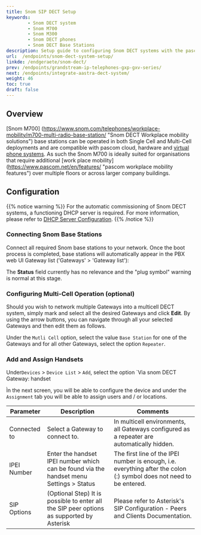 ```yaml
---
title: Snom SIP DECT Setup
keywords: 
        - Snom DECT system
        - Snom M700
        - Snom M300
        - Snom DECT phones
        - Snom DECT Base Stations
description: Setup guide to configuring Snom DECT systems with the pascom PBX solution
url:  /endpoints/snom-dect-system-setup/
linkde: /endgeraete/snom-dect/
prev: /endpoints/grandstream-ip-telephones-gxp-gxv-series/
next: /endpoints/integrate-aastra-dect-system/
weight: 46
toc: true
draft: false
---
```



## Overview

[Snom M700] (https://www.snom.com/telephones/workplace-mobility/m700-multi-radio-base-station/ "Snom DECT Workplace mobility solutions") base stations can be operated in both Single Cell and Multi-Cell deployments and are compatible with pascom cloud, hardware and [virtual phone systems](https://www.pascom.net/en/mobydick-virtual/). As such the Snom M700 is ideally suited for organisations that require additional [work place mobility] (https://www.pascom.net/en/features/ "pascom workplace mobility features") over multiple floors or across larger company buildings.

## Configuration
{{% notice warning %}}
For the automatic commissioning of Snom DECT systems, a functioning DHCP server is required. For more information, please refer to [DHCP Server Configuration](https://www.pascom.net/en/documentation/mobydick/server/network-configuration/#dhcp-server-configuration "DCHP Server Configuration").
{{% /notice %}}

### Connecting Snom Base Stations
Connect all required Snom base stations to your network. Once the boot process is completed, base stations will automatically appear in the PBX web UI Gateway list ('Gateways' > 'Gateway list'):

The **Status** field currently has no relevance and the "plug symbol" warning is normal at this stage.

### Configuring Multi-Cell Operation (optional)
Should you wish to network multiple Gateways into a multicell DECT system, simply mark and select all the desired Gateways and click **Edit**. By using the arrow buttons, you can navigate through all your selected Gateways and then edit them as follows. 

Under the `Mutli Cell` option, select the value `Base Station` for one of the Gateways and for all other Gateways, select the option `Repeater`.

### Add and Assign Handsets
Under`Devices` > `Device List` > `Add`, select the option `Via snom DECT Gateway: handset

Ìn the next screen, you will be able to configure the device and under the `Assignment` tab you will be able to assign users and / or locations. 

|Parameter|Description|Comments|
|----|----|----|
|Connected to| Select a Gateway to connect to.|In multicell environments, all Gateways configured as a repeater are automatically hidden.|
|IPEI Number|Enter the handset IPEI number which can be found via the handset menu Settings > Status|The first line of the IPEI number is enough, i.e. everything after the colon (:) symbol does not need to be entered.|
|SIP Options| (Optional Step) It is possible to enter all the SIP peer options as supported by Asterisk| Please refer to Asterisk's SIP Configuration - Peers and Clients Documentation.|
